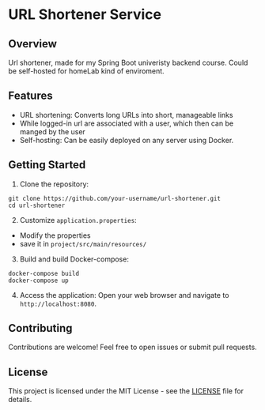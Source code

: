 # URL Shortener Service

## Overview
Url shortener, made for my Spring Boot univeristy backend course. Could be self-hosted for homeLab kind of enviroment. 

## Features
- URL shortening: Converts long URLs into short, manageable links
- While logged-in url are associated with a user, which then can be manged  by the user
- Self-hosting: Can be easily deployed on any server using Docker.

## Getting Started
1. Clone the repository:


```
git clone https://github.com/your-username/url-shortener.git
cd url-shortener
```

2. Customize `application.properties`:
- Modify the properties 
- save it in `project/src/main/resources/`

3. Build and build Docker-compose:

```
docker-compose build
docker-compose up
```

4. Access the application:
Open your web browser and navigate to `http://localhost:8080`.


## Contributing
Contributions are welcome! Feel free to open issues or submit pull requests.

## License
This project is licensed under the MIT License - see the [LICENSE](LICENSE) file for details.
